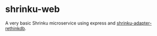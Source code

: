 # shrinku-web

A very basic Shrinku microservice using express and [shrinku-adapter-rethinkdb](https://github.com/karasube/shrinku-adapter-rethinkdb).
